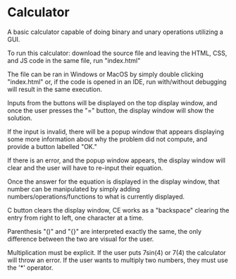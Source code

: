 # Calculator
A basic calculator capable of doing binary and unary operations utilizing a GUI.

To run this calculator: download the source file and leaving the HTML, CSS, and JS code in the same file, run "index.html"

The file can be ran in Windows or MacOS by simply double clicking "index.html" or, if the code is opened in an IDE, run with/without debugging will result in the same execution.

Inputs from the buttons will be displayed on the top display window, and once the user presses the "=" button, the display window will show the solution.

If the input is invalid, there will be a popup window that appears displaying some more information about why the problem did not compute, and provide a button labelled "OK."

If there is an error, and the popup window appears, the display window will clear and the user will have to re-input their equation.

Once the answer for the equation is displayed in the display window, that number can be manipulated by simply adding numbers/operations/functions to what is currently displayed.

C button clears the display window, CE works as a "backspace" clearing the entry from right to left, one character at a time.

Parenthesis "()" and "{}" are interpreted exactly the same, the only difference between the two are visual for the user. 

Multiplication must be explicit. If the user puts 7sin(4) or 7(4) the calculator will throw an error. If the user wants to multiply two numbers, they must use the '*' operator.